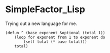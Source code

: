 # SimpleFactor_Lisp
Trying out a new language for me.

    (defun ^ (base exponent &optional (total 1))
        (loop for exponent from 1 to exponent do
            (setf total (* base total)))
        total)
